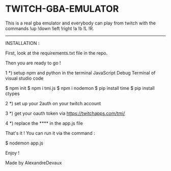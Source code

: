 # TWITCH-GBA-EMULATOR
This is a real gba emulator and everybody can play from twitch with the commands !up !down !left !right !a !b !L !R.


______________________

INSTALLATION :

First, look at the requirements.txt file in the repo.

Then you are ready to go !

1 *)  setup npm and python in the terminal JavaScript Debug Terminal of visual studio code
 
 $ npm init
 $ npm i tmi.js
 $ npm i nodemon
 $ pip install time
 $ pip install ctypes
 
2 *)  set up your 2auth on your twitch account

3 *)  get your oauth token via https://twitchapps.com/tmi/

4 *)  replace the **** in the app.js file


 That's it ! You can run it via the command :

 $ nodemon app.js


 Enjoy !

 Made by AlexandreDevaux
